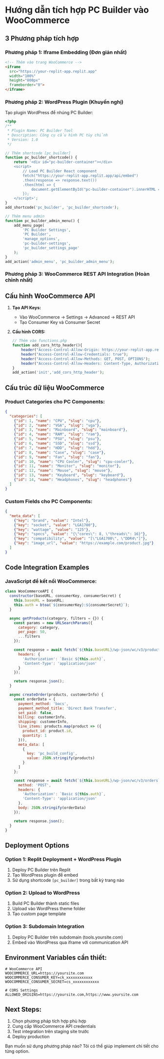 # Hướng dẫn tích hợp PC Builder vào WooCommerce

## 3 Phương pháp tích hợp

### Phương pháp 1: Iframe Embedding (Đơn giản nhất)
```html
<!-- Thêm vào trang WooCommerce -->
<iframe 
  src="https://your-replit-app.replit.app" 
  width="100%" 
  height="800px" 
  frameborder="0">
</iframe>
```

### Phương pháp 2: WordPress Plugin (Khuyến nghị)
Tạo plugin WordPress để nhúng PC Builder:

```php
<?php
/**
 * Plugin Name: PC Builder Tool
 * Description: Công cụ cấu hình PC tùy chỉnh
 * Version: 1.0
 */

// Thêm shortcode [pc_builder]
function pc_builder_shortcode() {
    return '<div id="pc-builder-container"></div>
    <script>
        // Load PC Builder React component
        fetch("https://your-replit-app.replit.app/api/embed")
        .then(response => response.text())
        .then(html => {
            document.getElementById("pc-builder-container").innerHTML = html;
        });
    </script>';
}
add_shortcode('pc_builder', 'pc_builder_shortcode');

// Thêm menu admin
function pc_builder_admin_menu() {
    add_menu_page(
        'PC Builder Settings',
        'PC Builder',
        'manage_options',
        'pc-builder-settings',
        'pc_builder_settings_page'
    );
}
add_action('admin_menu', 'pc_builder_admin_menu');
```

### Phương pháp 3: WooCommerce REST API Integration (Hoàn chỉnh nhất)

## Cấu hình WooCommerce API

1. **Tạo API Keys:**
   - Vào WooCommerce → Settings → Advanced → REST API
   - Tạo Consumer Key và Consumer Secret

2. **Cấu hình CORS:**
   ```php
   // Thêm vào functions.php
   function add_cors_http_header(){
       header("Access-Control-Allow-Origin: https://your-replit-app.replit.app");
       header("Access-Control-Allow-Credentials: true");
       header("Access-Control-Allow-Methods: GET, POST, OPTIONS");
       header("Access-Control-Allow-Headers: Content-Type, Authorization");
   }
   add_action('init','add_cors_http_header');
   ```

## Cấu trúc dữ liệu WooCommerce

### Product Categories cho PC Components:
```json
{
  "categories": [
    {"id": 1, "name": "CPU", "slug": "cpu"},
    {"id": 2, "name": "VGA", "slug": "vga"},
    {"id": 3, "name": "Mainboard", "slug": "mainboard"},
    {"id": 4, "name": "RAM", "slug": "ram"},
    {"id": 5, "name": "PSU", "slug": "psu"},
    {"id": 6, "name": "SSD", "slug": "ssd"},
    {"id": 7, "name": "HDD", "slug": "hdd"},
    {"id": 8, "name": "Case", "slug": "case"},
    {"id": 9, "name": "Fan", "slug": "fan"},
    {"id": 10, "name": "CPU Cooler", "slug": "cpu-cooler"},
    {"id": 11, "name": "Monitor", "slug": "monitor"},
    {"id": 12, "name": "Mouse", "slug": "mouse"},
    {"id": 13, "name": "Keyboard", "slug": "keyboard"},
    {"id": 14, "name": "Headphones", "slug": "headphones"}
  ]
}
```

### Custom Fields cho PC Components:
```json
{
  "meta_data": [
    {"key": "brand", "value": "Intel"},
    {"key": "socket", "value": "LGA1700"},
    {"key": "wattage", "value": "125"},
    {"key": "specs", "value": "{\"cores\": 8, \"threads\": 16}"},
    {"key": "compatibility", "value": "[\"LGA1700\", \"DDR4\"]"},
    {"key": "image_url", "value": "https://example.com/product.jpg"}
  ]
}
```

## Code Integration Examples

### JavaScript để kết nối WooCommerce:
```javascript
class WooCommerceAPI {
  constructor(baseURL, consumerKey, consumerSecret) {
    this.baseURL = baseURL;
    this.auth = btoa(`${consumerKey}:${consumerSecret}`);
  }

  async getProducts(category, filters = {}) {
    const params = new URLSearchParams({
      category: category,
      per_page: 50,
      ...filters
    });

    const response = await fetch(`${this.baseURL}/wp-json/wc/v3/products?${params}`, {
      headers: {
        'Authorization': `Basic ${this.auth}`,
        'Content-Type': 'application/json'
      }
    });

    return response.json();
  }

  async createOrder(products, customerInfo) {
    const orderData = {
      payment_method: 'bacs',
      payment_method_title: 'Direct Bank Transfer',
      set_paid: false,
      billing: customerInfo,
      shipping: customerInfo,
      line_items: products.map(product => ({
        product_id: product.id,
        quantity: 1
      })),
      meta_data: [
        {
          key: 'pc_build_config',
          value: JSON.stringify(products)
        }
      ]
    };

    const response = await fetch(`${this.baseURL}/wp-json/wc/v3/orders`, {
      method: 'POST',
      headers: {
        'Authorization': `Basic ${this.auth}`,
        'Content-Type': 'application/json'
      },
      body: JSON.stringify(orderData)
    });

    return response.json();
  }
}
```

## Deployment Options

### Option 1: Replit Deployment + WordPress Plugin
1. Deploy PC Builder trên Replit
2. Tạo WordPress plugin để embed
3. Sử dụng shortcode `[pc_builder]` trong bất kỳ trang nào

### Option 2: Upload to WordPress
1. Build PC Builder thành static files
2. Upload vào WordPress theme folder
3. Tạo custom page template

### Option 3: Subdomain Integration
1. Deploy PC Builder trên subdomain (tools.yoursite.com)
2. Embed vào WordPress qua iframe với communication API

## Environment Variables cần thiết:

```env
# WooCommerce API
WOOCOMMERCE_URL=https://yoursite.com
WOOCOMMERCE_CONSUMER_KEY=ck_xxxxxxxxxxxx
WOOCOMMERCE_CONSUMER_SECRET=cs_xxxxxxxxxxxx

# CORS Settings
ALLOWED_ORIGINS=https://yoursite.com,https://www.yoursite.com
```

## Next Steps:
1. Chọn phương pháp tích hợp phù hợp
2. Cung cấp WooCommerce API credentials
3. Test integration trên staging site trước
4. Deploy production

Bạn muốn sử dụng phương pháp nào? Tôi có thể giúp implement chi tiết cho từng option.